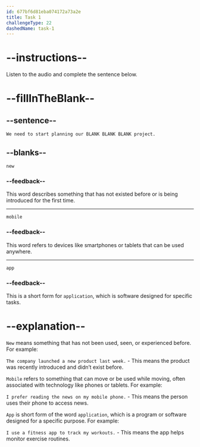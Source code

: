 ```yaml
---
id: 677bf6d81eba074172a73a2e
title: Task 1
challengeType: 22
dashedName: task-1
---
```

<!-- (Audio) Bob: We need to start planning our new mobile app project. -->

# --instructions--

Listen to the audio and complete the sentence below.

# --fillInTheBlank--

## --sentence--

`We need to start planning our BLANK BLANK BLANK project.`

## --blanks--

`new`

### --feedback--

This word describes something that has not existed before or is being introduced for the first time.

---

`mobile`

### --feedback--

This word refers to devices like smartphones or tablets that can be used anywhere.

---

`app`

### --feedback--

This is a short form for `application`, which is software designed for specific tasks.

# --explanation--

`New` means something that has not been used, seen, or experienced before. For example:

`The company launched a new product last week.` - This means the product was recently introduced and didn’t exist before.

`Mobile` refers to something that can move or be used while moving, often associated with technology like phones or tablets. For example:

`I prefer reading the news on my mobile phone.` - This means the person uses their phone to access news.

`App` is short form of the word `application`, which is a program or software designed for a specific purpose. For example:

`I use a fitness app to track my workouts.` - This means the app helps monitor exercise routines.

